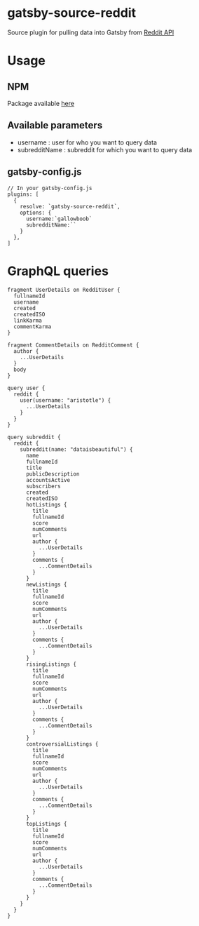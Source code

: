 # gatsby-source-reddit

Source plugin for pulling data into Gatsby from [Reddit API](https://www.graphqlhub.com/playground/reddit)

# Usage

## NPM

Package available [here](https://www.npmjs.com/package/gatsby-source-reddit)

## Available parameters
- username : user for who you want to query data
- subredditName : subreddit for which you want to query data

## gatsby-config.js
```
// In your gatsby-config.js
plugins: [
  {
    resolve: `gatsby-source-reddit`,
    options: {
      username:`gallowboob`
      subredditName:``
    }
  },
]
```

# GraphQL queries
```
fragment UserDetails on RedditUser {
  fullnameId
  username
  created
  createdISO
  linkKarma
  commentKarma
}

fragment CommentDetails on RedditComment {
  author {
    ...UserDetails
  }
  body
}

query user {
  reddit {
    user(username: "aristotle") {
      ...UserDetails
    }
  }
}

query subreddit {
  reddit {
    subreddit(name: "dataisbeautiful") {
      name
      fullnameId
      title
      publicDescription
      accountsActive
      subscribers
      created
      createdISO
      hotListings {
        title
        fullnameId
        score
        numComments
        url
        author {
          ...UserDetails
        }
        comments {
          ...CommentDetails
        }
      }
      newListings {
        title
        fullnameId
        score
        numComments
        url
        author {
          ...UserDetails
        }
        comments {
          ...CommentDetails
        }
      }
      risingListings {
        title
        fullnameId
        score
        numComments
        url
        author {
          ...UserDetails
        }
        comments {
          ...CommentDetails
        }
      }
      controversialListings {
        title
        fullnameId
        score
        numComments
        url
        author {
          ...UserDetails
        }
        comments {
          ...CommentDetails
        }
      }
      topListings {
        title
        fullnameId
        score
        numComments
        url
        author {
          ...UserDetails
        }
        comments {
          ...CommentDetails
        }
      }
    }
  }
}
```